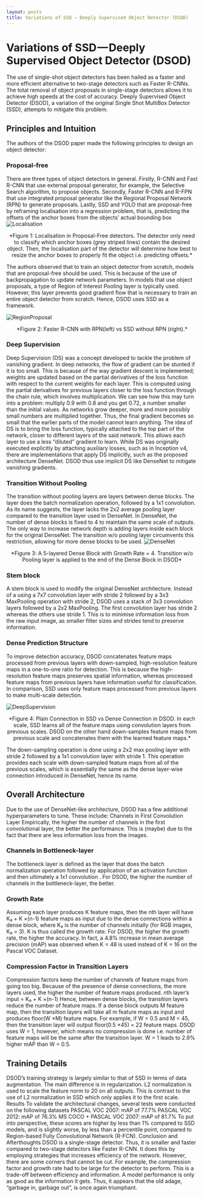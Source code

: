 ```yaml
---
layout: posts
title: Variations of SSD — Deeply Supervised Object Detector (DSOD)
---
```

# Variations of SSD — Deeply Supervised Object Detector (DSOD)
The use of single-shot object detectors has been hailed as a faster and more efficient alternative to two-stage detectors such as Faster R-CNNs. The total removal of object proposals in single-stage detectors allows it to achieve high speeds at the cost of accuracy. Deeply Supervised Object Detector (DSOD), a variation of the original Single Shot MultiBox Detector (SSD), attempts to mitigate this problem.
## Principles and Intuition
The authors of the DSOD paper made the following principles to design an object detector:
### Proposal-free
There are three types of object detectors in general. Firstly, R-CNN and Fast R-CNN that use external proposal generator, for example, the Selective Search algorithm, to propose objects. Secondly, Faster R-CNN and R-FPN that use integrated proposal generator like the Regional Proposal Network (RPN) to generate proposals. Lastly, SSD and YOLO that are proposal-free by reframing localisation into a regression problem, that is, predicting the offsets of the anchor boxes from the objects’ actual bounding box
![Localisation](../imgs/DSOD/Localisation.png "Localisation in Proposal-Free Detectors")
<div align="center" markdown="1">
*Figure 1: Localisation in Proposal-Free detectors. The detector only need to classify which anchor boxes (grey striped lines) contain the desired object. Then, the localisation part of the detector will determine how best to resize the anchor boxes to properly fit the object i.e. predicting offsets.*
</div>

The authors observed that to train an object detector from scratch, models that are proposal-free should be used. This is because of the use of backpropagation to update network parameters. In models that use object proposals, a type of Region of Interest Pooling layer is typically used. However, this layer prevents good gradient flow that is necessary to train an entire object detector from scratch. Hence, DSOD uses SSD as a framework.

![RegionProposal](../imgs/DSOD/RegionProposal.png "RPN")
<div align="center" markdown="1">
*Figure 2: Faster R-CNN with RPN(left) vs SSD without RPN (right).*
</div>

### Deep Supervision
Deep Supervision (DS) was a concept developed to tackle the problem of vanishing gradient. In deep networks, the flow of gradient can be stunted if it is too small. This is because of the way gradient descent is implemented; weights are updated based on the partial derivatives of the loss function with respect to the current weights for each layer.
This is computed using the partial derivatives for previous layers closer to the loss function through the chain rule, which involves multiplication.
We can see how this may turn into a problem: multiply 0.9 with 0.8 and you get 0.72, a number smaller than the initial values. As networks grow deeper, more and more possibly small numbers are multiplied together. Thus, the final gradient becomes so small that the earlier parts of the model cannot learn anything.
The idea of DS is to bring the loss function, typically attached to the top part of the network, closer to different layers of the said network. This allows each layer to use a less “diluted” gradient to learn.
While DS was originally executed explicitly by attaching auxiliary losses, such as in Inception v4, there are implementations that apply DS implicitly, such as the proposed architecture DenseNet. DSOD thus use implicit DS like DenseNet to mitigate vanishing gradients.
### Transition Without Pooling
The transition without pooling layers are layers between dense blocks. The layer does the batch normalization operation, followed by a 1x1 convolution.
As its name suggests, the layer lacks the 2x2 average pooling layer compared to the transition layer used in DenseNet.
In DenseNet, the number of dense blocks is fixed to 4 to maintain the same scale of outputs. The only way to increase network depth is adding layers inside each block for the original DenseNet. The transition w/o pooling layer circumvents this restriction, allowing for more dense blocks to be used.
![DenseNet](../imgs/DSOD/Dense.png "DenseNet")
<div align="center" markdown="1">
*Figure 3: A 5-layered Dense Block with Growth Rate = 4. Transition w/o Pooling layer is applied to the end of the Dense Block in DSOD*
</div>

### Stem block
A stem block is used to modify the original DenseNet architecture. Instead of a using a 7x7 convolution layer with stride 2 followed by a 3x3 MaxPooling operation with stride 2, DSOD uses a stack of 3x3 convolution layers followed by a 2x2 MaxPooling. The first convolution layer has stride 2 whereas the others use stride 1. This is to minimise information loss from the raw input image, as smaller filter sizes and strides tend to preserve information.
### Dense Prediction Structure
To improve detection accuracy, DSOD concatenates feature maps processed from previous layers with down-sampled, high-resolution feature maps in a one-to-one ratio for detection. This is because the high-resolution feature maps preserves spatial information, whereas processed feature maps from previous layers have information useful for classification.
In comparison, SSD uses only feature maps processed from previous layers to make multi-scale detection.

![DeepSupervision](../imgs/DSOD/DeepSupervision.png "DeepSupervision")
<div align="center" markdown="1">
*Figure 4: Plain Connection in SSD vs Dense Connection in DSOD. In each scale, SSD learns all of the feature maps using convolution layers from previous scales. DSOD on the other hand down-samples feature maps from previous scale and concatenates them with the learned feature maps.*
</div>

The down-sampling operation is done using a 2x2 max pooling layer with stride 2 followed by a 1x1 convolution layer with stride 1. This operation provides each scale with down-sampled feature maps from all of the previous scales, which is essentially the same as the dense layer-wise connection introduced in DenseNet, hence its name.
## Overall Architecture
Due to the use of DenseNet-like architecture, DSOD has a few additional hyperparameters to tune. These include:
Channels in First Convolution Layer
Empirically, the higher the number of channels in the first convolutional layer, the better the performance. This is (maybe) due to the fact that there are less information loss from the images.
### Channels in Bottleneck-layer
The bottleneck layer is defined as the layer that does the batch normalization operation followed by application of an activation function and then ultimately a 1x1 convolution . For DSOD, the higher the number of channels in the bottleneck-layer, the better.
### Growth Rate
Assuming each layer produces K feature maps, then the nth layer will have K₀ + K ×(n-1) feature maps as input due to the dense connections within a dense block, where K₀ is the number of channels initially (for RGB images, K₀ = 3). K is thus called the growth rate. For DSOD, the higher the growth rate, the higher the accuracy. In fact, a 4.8% increase in mean average precision (mAP) was observed when K = 48 is used instead of K = 16 on the Pascal VOC Dataset.
### Compression Factor in Transition Layers
Compression factors keep the number of channels of feature maps from going too big. Because of the presence of dense connections, the more layers used, the higher the number of feature maps produced.
nth layer’s input = K₀ + K ×(n-1)
Hence, between dense blocks, the transition layers reduce the number of feature maps. If a dense block outputs M feature map, then the transition layers will take all m feature maps as input and produces floor(W ×M) feature maps. For example, if W = 0.5 and M = 45, then the transition layer will output floor(0.5 ×45) = 22 feature maps.
DSOD uses W = 1, however, which means no compression is done i.e. number of feature maps will be the same after the transition layer. W = 1 leads to 2.9% higher mAP than W = 0.5.
## Training Details
DSOD’s training strategy is largely similar to that of SSD in terms of data augmentation. The main difference is in regularization. L2 normalization is used to scale the feature norm to 20 on all outputs. This is contrast to the use of L2 normalization in SSD which only applies it to the first scale.
Results
To validate the architectural changes, several tests were conducted on the following datasets
PASCAL VOC 2007: mAP of 77.7%
PASCAL VOC 2012: mAP of 76.3%
MS COCO + PASCAL VOC 2007: mAP of 81.7%
To put into perspective, these scores are higher by less than 1% compared to SSD models, and is slightly worse, by less than a percentile point, compared to Region-based Fully Convolutional Network (R-FCN).
Conclusion and Afterthoughts
DSOD is a single-stage detector. Thus, it is smaller and faster compared to two-stage detectors like Faster R-CNN. It does this by employing strategies that increases efficiency of the network. However, there are some corners that cannot be cut. For example, the compression factor and growth rate had to be large for the detector to perform.
This is a trade-off between efficiency and information. A model performance is only as good as the information it gets. Thus, it appears that the old adage, “garbage in, garbage out”, is once again triumphant.
